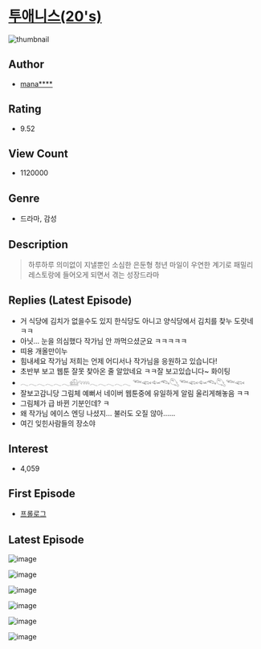 # [투애니스(20's)](https://comic.naver.com/bestChallenge/list?titleId=695190)
![thumbnail](https://image-comic.pstatic.net/user_contents_data/challenge_comic/2019/07/07/235007/thumbnail_202x164b6050ead_28ca_4d94_b0f6_e39dc90bcc0c_00000344.JPEG)

## Author
- [mana****](https://comic.naver.com/artistTitle?id=235007)

## Rating
- 9.52

## View Count
- 1120000

## Genre
- 드라마, 감성

## Description
> 하루하루 의미없이 지낼뿐인 소심한 은둔형 청년 마일이 우연한 계기로 패밀리 레스토랑에 들어오게 되면서 겪는 성장드라마

## Replies (Latest Episode)
- 거 식당에 김치가 없을수도 있지 한식당도 아니고 양식당에서 김치를 찾누 도랏네 ㅋㅋ
- 아닛... 눈을 의심했다 작가님 안 까먹으셨군요 ㅋㅋㅋㅋㅋ
- 띠용 개올만이누
- 힘내세요 작가님 저희는 언제 어디서나 작가님을 응원하고 있습니다!
- 초반부 보고 웹툰 잘못 찾아온 줄 알았네요 ㅋㅋ잘 보고있습니다~ 화이팅
- 𓂃𓂃𓂃𓂃𓂃𓂃𓊝𓄹𓄺𓂃𓂃𓂃𓂃𓂃 𓆝𓆟𓆜𓆞𓆡𓆝𓆟𓆜𓆞𓆡𓆝𓆟
- 잘보고감니당 그림체 예뻐서 네이버 웹툰중에 유일하게 알림 울리게해놓음 ㅋㅋ
- 그림체가 급 바뀐 기분인데? ㅋ
- 왜 작가님 에이스 엔딩 나셨지... 불러도 오질 않아......
- 여긴 잊힌사람들의 장소야

## Interest
- 4,059

## First Episode
- [프롤로그](https://comic.naver.com/bestChallenge/detail?titleId=695190&no=25)

## Latest Episode
![image](https://image-comic.pstatic.net/user_contents_data/challenge_comic/2020/03/11/235007/upload_4135211767170491699.jpeg)

![image](https://image-comic.pstatic.net/user_contents_data/challenge_comic/2020/03/11/235007/upload_3559031617915205683.jpeg)

![image](https://image-comic.pstatic.net/user_contents_data/challenge_comic/2020/03/11/235007/upload_3775816634027226209.jpeg)

![image](https://image-comic.pstatic.net/user_contents_data/challenge_comic/2020/03/11/235007/upload_3545239343233851747.jpeg)

![image](https://image-comic.pstatic.net/user_contents_data/challenge_comic/2020/03/11/235007/upload_4048848650701518692.jpeg)

![image](https://image-comic.pstatic.net/user_contents_data/challenge_comic/2020/03/11/235007/upload_3979264730192831032.jpeg)
